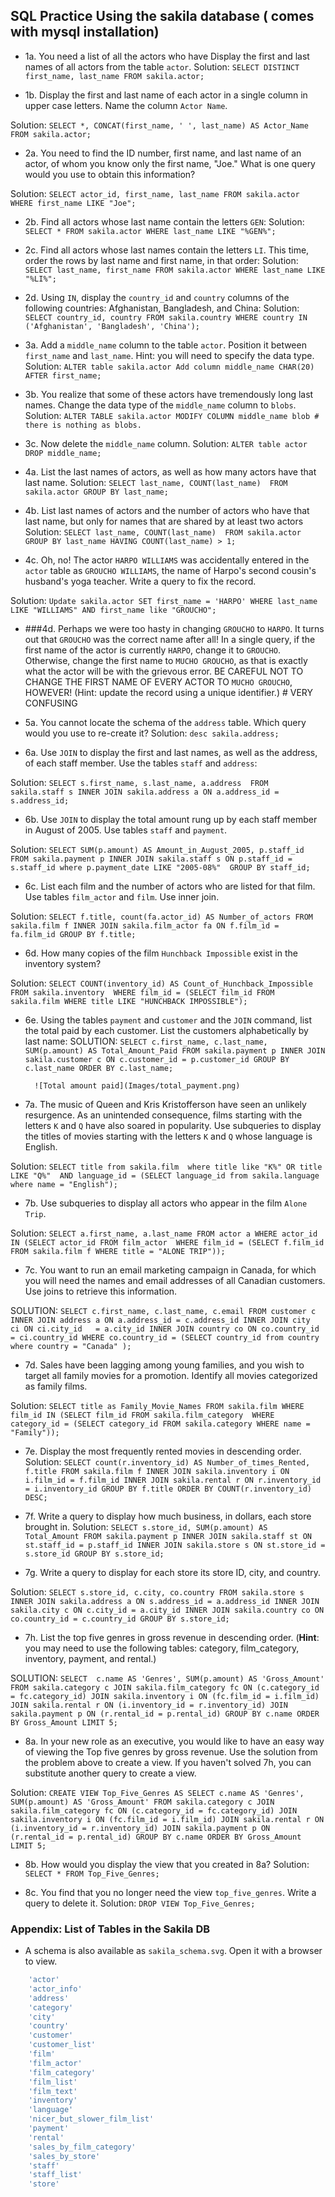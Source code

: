 ## SQL Practice Using the sakila database ( comes with mysql installation)

* 1a. You need a list of all the actors who have Display the first and last names of all actors from the table `actor`.
Solution: `SELECT DISTINCT first_name, last_name
FROM sakila.actor;`

* 1b. Display the first and last name of each actor in a single column in upper case letters. Name the column `Actor Name`. 

Solution: `SELECT *, CONCAT(first_name, ' ', last_name) AS Actor_Name FROM sakila.actor;`

* 2a. You need to find the ID number, first name, and last name of an actor, of whom you know only the first name, "Joe." What is one query would you use to obtain this information? 

Solution: `SELECT actor_id, first_name, last_name FROM sakila.actor WHERE first_name LIKE "Joe";`
  	
* 2b. Find all actors whose last name contain the letters `GEN`:
Solution: `SELECT * FROM sakila.actor WHERE last_name LIKE "%GEN%";`
  	
* 2c. Find all actors whose last names contain the letters `LI`. This time, order the rows by last name and first name, in that order: 
Solution: `SELECT last_name, first_name FROM sakila.actor WHERE last_name LIKE "%LI%";`

* 2d. Using `IN`, display the `country_id` and `country` columns of the following countries: Afghanistan, Bangladesh, and China:
Solution: `SELECT country_id, country FROM sakila.country
WHERE country IN ('Afghanistan', 'Bangladesh', 'China');`

* 3a. Add a `middle_name` column to the table `actor`. Position it between `first_name` and `last_name`. Hint: you will need to specify the data type.
Solution: `ALTER table sakila.actor Add column middle_name CHAR(20) AFTER first_name;`
  	
* 3b. You realize that some of these actors have tremendously long last names. Change the data type of the `middle_name` column to `blobs`. 
Solution: `ALTER TABLE sakila.actor MODIFY COLUMN middle_name blob # there is nothing as blobs.`

* 3c. Now delete the `middle_name` column.
Solution: `ALTER table actor DROP middle_name;`

* 4a. List the last names of actors, as well as how many actors have that last name.
Solution: `SELECT last_name, COUNT(last_name)  FROM sakila.actor GROUP BY last_name;`
  	
* 4b. List last names of actors and the number of actors who have that last name, but only for names that are shared by at least two actors
Solution: `SELECT last_name, COUNT(last_name)  FROM sakila.actor GROUP BY last_name HAVING COUNT(last_name) > 1;`


* 4c. Oh, no! The actor `HARPO WILLIAMS` was accidentally entered in the `actor` table as `GROUCHO WILLIAMS`, the name of Harpo's second cousin's husband's yoga teacher. Write a query to fix the record.

Solution: `Update sakila.actor SET first_name = 'HARPO' WHERE last_name LIKE "WILLIAMS" AND first_name like "GROUCHO";`
  	
* ###4d. Perhaps we were too hasty in changing `GROUCHO` to `HARPO`. It turns out that `GROUCHO` was the correct name after all! In a single query, if the first name of the actor is currently `HARPO`, change it to `GROUCHO`. Otherwise, change the first name to `MUCHO GROUCHO`, as that is exactly what the actor will be with the grievous error. BE CAREFUL NOT TO CHANGE THE FIRST NAME OF EVERY ACTOR TO `MUCHO GROUCHO`, HOWEVER! (Hint: update the record using a unique identifier.) # VERY CONFUSING

* 5a. You cannot locate the schema of the `address` table. Which query would you use to re-create it?
Solution: `desc sakila.address;`

* 6a. Use `JOIN` to display the first and last names, as well as the address, of each staff member. Use the tables `staff` and `address`:

Solution: `SELECT s.first_name, s.last_name, a.address 
FROM sakila.staff s
INNER JOIN sakila.address a
ON a.address_id = s.address_id;`

* 6b. Use `JOIN` to display the total amount rung up by each staff member in August of 2005. Use tables `staff` and `payment`. 

Solution: `SELECT SUM(p.amount) AS Amount_in_August_2005, p.staff_id 
FROM sakila.payment p
INNER JOIN sakila.staff s
ON p.staff_id = s.staff_id
where p.payment_date LIKE "2005-08%" 
GROUP BY staff_id;`

  	
* 6c. List each film and the number of actors who are listed for that film. Use tables `film_actor` and `film`. Use inner join.

Solution: `SELECT f.title, count(fa.actor_id) AS Number_of_actors
FROM sakila.film f
INNER JOIN sakila.film_actor fa
ON f.film_id = fa.film_id
GROUP BY f.title;`


* 6d. How many copies of the film `Hunchback Impossible` exist in the inventory system?

Solution: `SELECT COUNT(inventory_id) AS Count_of_Hunchback_Impossible FROM sakila.inventory 
WHERE film_id = (SELECT film_id FROM sakila.film WHERE title LIKE "HUNCHBACK IMPOSSIBLE");`


* 6e. Using the tables `payment` and `customer` and the `JOIN` command, list the total paid by each customer. List the customers alphabetically by last name:
SOLUTION: 
`SELECT c.first_name, c.last_name, SUM(p.amount) AS Total_Amount_Paid
FROM sakila.payment p
INNER JOIN sakila.customer c
ON c.customer_id = p.customer_id
GROUP BY c.last_name
ORDER BY c.last_name;`



  ```
  	![Total amount paid](Images/total_payment.png)
  ```

* 7a. The music of Queen and Kris Kristofferson have seen an unlikely resurgence. As an unintended consequence, films starting with the letters `K` and `Q` have also soared in popularity. Use subqueries to display the titles of movies starting with the letters `K` and `Q` whose language is English. 

Solution:
`SELECT title
from sakila.film 
where title like "K%" OR title LIKE "Q%" 
AND language_id = (SELECT language_id from sakila.language where name = "English");`

* 7b. Use subqueries to display all actors who appear in the film `Alone Trip`.

Solution:
`SELECT a.first_name, a.last_name FROM actor a
WHERE actor_id IN (SELECT actor_id FROM film_actor 
WHERE film_id = (SELECT f.film_id FROM sakila.film f WHERE title = "ALONE TRIP"));`
   
* 7c. You want to run an email marketing campaign in Canada, for which you will need the names and email addresses of all Canadian customers. Use joins to retrieve this information.

SOLUTION:
`SELECT c.first_name, c.last_name, c.email
FROM customer c
INNER JOIN address a ON a.address_id = c.address_id
INNER JOIN city    ci ON ci.city_id   = a.city_id
INNER JOIN country co ON co.country_id   = ci.country_id
WHERE co.country_id = (SELECT country_id from country where country = "Canada" );`

* 7d. Sales have been lagging among young families, and you wish to target all family movies for a promotion. Identify all movies categorized as family films.

Solution: `SELECT title as Family_Movie_Names FROM sakila.film
WHERE film_id IN (SELECT film_id FROM sakila.film_category 
WHERE category_id = (SELECT category_id FROM sakila.category WHERE name = "Family"));`

* 7e. Display the most frequently rented movies in descending order.
Solution:
`SELECT count(r.inventory_id) AS Number_of_times_Rented, f.title
FROM sakila.film f
INNER JOIN sakila.inventory i
ON i.film_id = f.film_id
INNER JOIN sakila.rental r
ON r.inventory_id = i.inventory_id
GROUP BY f.title
ORDER BY COUNT(r.inventory_id) DESC;`


  	
* 7f. Write a query to display how much business, in dollars, each store brought in.
Solution:
`SELECT s.store_id, SUM(p.amount) AS Total_Amount
FROM sakila.payment p
INNER JOIN sakila.staff st
ON st.staff_id = p.staff_id
INNER JOIN sakila.store s
ON st.store_id = s.store_id
GROUP BY s.store_id;`


* 7g. Write a query to display for each store its store ID, city, and country.

Solution:
`SELECT s.store_id, c.city, co.country
FROM sakila.store s
INNER JOIN sakila.address a
ON s.address_id = a.address_id
INNER JOIN sakila.city c
ON c.city_id = a.city_id
INNER JOIN sakila.country co
ON co.country_id = c.country_id
GROUP BY s.store_id;`

  	
* 7h. List the top five genres in gross revenue in descending order. (**Hint**: you may need to use the following tables: category, film_category, inventory, payment, and rental.)

SOLUTION: 
`SELECT 
    c.name AS 'Genres', SUM(p.amount) AS 'Gross_Amount'
FROM
    sakila.category c
        JOIN
    sakila.film_category fc ON (c.category_id = fc.category_id)
        JOIN
    sakila.inventory i ON (fc.film_id = i.film_id)
        JOIN
    sakila.rental r ON (i.inventory_id = r.inventory_id)
        JOIN
    sakila.payment p ON (r.rental_id = p.rental_id)
GROUP BY c.name
ORDER BY Gross_Amount
LIMIT 5;`
  	
* 8a. In your new role as an executive, you would like to have an easy way of viewing the Top five genres by gross revenue. Use the solution from the problem above to create a view. If you haven't solved 7h, you can substitute another query to create a view.

Solution:
`CREATE VIEW Top_Five_Genres AS
SELECT
   c.name AS 'Genres', SUM(p.amount) AS 'Gross_Amount'
FROM
   sakila.category c
       JOIN
   sakila.film_category fc ON (c.category_id = fc.category_id)
       JOIN
   sakila.inventory i ON (fc.film_id = i.film_id)
       JOIN
   sakila.rental r ON (i.inventory_id = r.inventory_id)
       JOIN
   sakila.payment p ON (r.rental_id = p.rental_id)
GROUP BY c.name
ORDER BY Gross_Amount
LIMIT 5;`

  	
* 8b. How would you display the view that you created in 8a?
Solution:
`SELECT * FROM Top_Five_Genres;`

* 8c. You find that you no longer need the view `top_five_genres`. Write a query to delete it.
Solution: `DROP VIEW Top_Five_Genres;`

### Appendix: List of Tables in the Sakila DB

* A schema is also available as `sakila_schema.svg`. Open it with a browser to view.

```sql
	'actor'
	'actor_info'
	'address'
	'category'
	'city'
	'country'
	'customer'
	'customer_list'
	'film'
	'film_actor'
	'film_category'
	'film_list'
	'film_text'
	'inventory'
	'language'
	'nicer_but_slower_film_list'
	'payment'
	'rental'
	'sales_by_film_category'
	'sales_by_store'
	'staff'
	'staff_list'
	'store'
```
